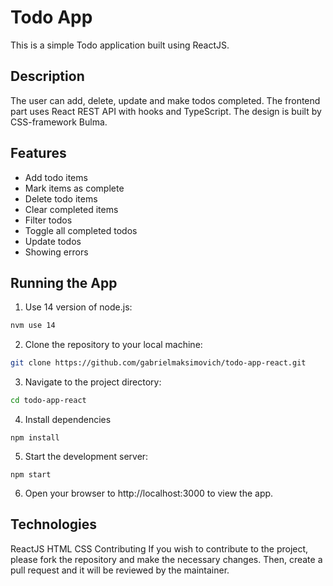 # Todo App

This is a simple Todo application built using ReactJS.

## Description

The user can add, delete, update and make todos completed. The frontend part uses React REST API with hooks and TypeScript. The design is built by CSS-framework Bulma.

## Features
 - Add todo items
 - Mark items as complete
 - Delete todo items
 - Clear completed items
 - Filter todos
 - Toggle all completed todos
 - Update todos
 - Showing errors
 
## Running the App
1. Use 14 version of node.js:
```bash 
nvm use 14
```
2. Clone the repository to your local machine:
```bash
git clone https://github.com/gabrielmaksimovich/todo-app-react.git
```
3. Navigate to the project directory:
```bash
cd todo-app-react
```
4. Install dependencies
```
npm install
```
5. Start the development server:
```
npm start
```
6. Open your browser to http://localhost:3000 to view the app.

## Technologies
ReactJS
HTML
CSS
Contributing
If you wish to contribute to the project, please fork the repository and make the necessary changes. Then, create a pull request and it will be reviewed by the maintainer.
